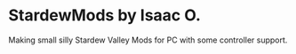 # StardewMods by Isaac O.
Making small silly Stardew Valley Mods for PC with some controller support.
